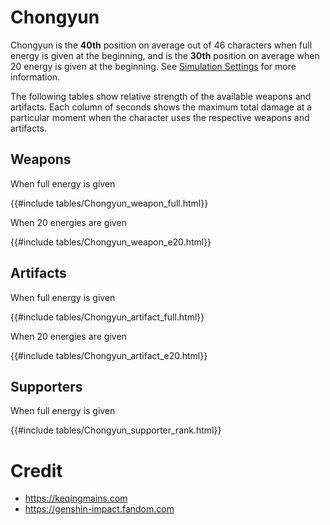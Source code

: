 # Chongyun

Chongyun is the **40th** position on average out of 46
characters when full energy is given at the beginning, and is the
**30th** position on average when 20 energy is given at the
beginning. See [Simulation Settings](./simulation_settings.md) for more
information.

The following tables show relative strength of the available weapons and
artifacts. Each column of seconds shows the maximum total damage at a
particular moment when the character uses the respective weapons and
artifacts.

## Weapons

When full energy is given

{{#include tables/Chongyun_weapon_full.html}}

When 20 energies are given

{{#include tables/Chongyun_weapon_e20.html}}

## Artifacts

When full energy is given

{{#include tables/Chongyun_artifact_full.html}}

When 20 energies are given

{{#include tables/Chongyun_artifact_e20.html}}

## Supporters

When full energy is given

{{#include tables/Chongyun_supporter_rank.html}}

# Credit

- <https://keqingmains.com>
- <https://genshin-impact.fandom.com>
